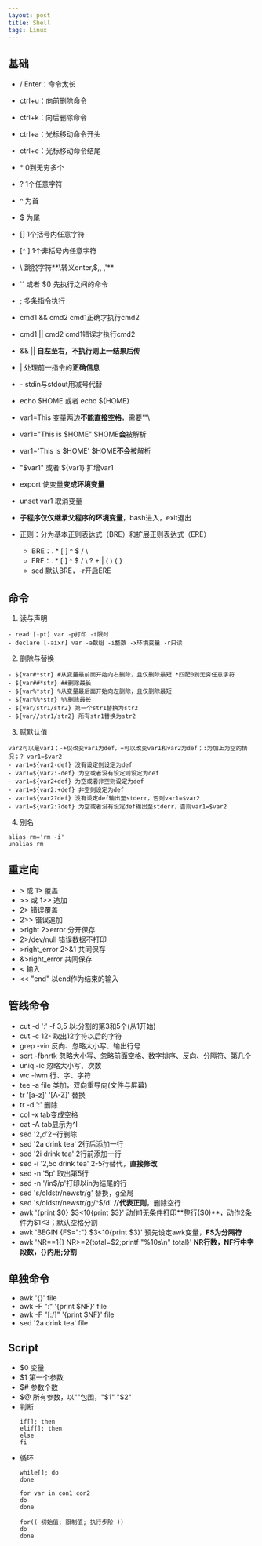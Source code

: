 ```yaml
---
layout: post
title: Shell
tags: Linux
---
```


## 基础
- / Enter：命令太长
- ctrl+u：向前删除命令
- ctrl+k：向后删除命令
- ctrl+a：光标移动命令开头
- ctrl+e：光标移动命令结尾

- \* 0到无穷多个
- ? 1个任意字符
- ^ 为首
- $ 为尾
- [] 1个括号内任意字符
- [^ ] 1个非括号内任意字符
- \ 跳脱字符**\转义enter,$,\, ,'**
- `` 或者 $() 先执行之间的命令
- ; 多条指令执行
- cmd1 && cmd2 cmd1正确才执行cmd2
- cmd1 \|\| cmd2 cmd1错误才执行cmd2
- && \|\| **自左至右，不执行则上一结果后传**
- \| 处理前一指令的**正确信息**
- \- stdin与stdout用减号代替
- echo $HOME 或者 echo ${HOME}
- var1=This 变量两边**不能直接空格**，需要'"\
- var1="This is $HOME"  $HOME**会**被解析
- var1='This is $HOME'  $HOME**不会**被解析 
- "$var1" 或者 ${var1} 扩增var1
- export 使变量**变成环境变量**
- unset var1 取消变量
- **子程序仅仅继承父程序的环境变量**，bash进入，exit退出

- 正则：分为基本正则表达式（BRE）和扩展正则表达式（ERE）
	- BRE：. \* [ ] ^ $ / \\
	- ERE：. \* [ ] ^ $ / \\ ? + | ( ) { }
	- sed 默认BRE，-r开启ERE

## 命令
1. 读与声明
```
- read [-pt] var -p打印 -t限时
- declare [-aixr] var -a数组 -i整数 -x环境变量 -r只读
```
2. 删除与替换
```
- ${var#*str} #从变量最前面开始向右删除，且仅删除最短 *匹配0到无穷任意字符
- ${var##*str} ##删除最长
- ${var%*str} %从变量最后面开始向左删除，且仅删除最短
- ${var%%*str} %%删除最长
- ${var/str1/str2} 第一个str1替换为str2
- ${var//str1/str2} 所有str1替换为str2
```
3. 赋默认值
```
var2可以是var1；-+仅改变var1为def，=可以改变var1和var2为def；:为加上为空的情况；? var1=$var2
- var1=${var2-def} 没有设定则设定为def
- var1=${var2:-def} 为空或者没有设定则设定为def
- var1=${var2+def} 为空或者非空则设定为def
- var1=${var2:+def} 非空则设定为def
- var1=${var2?def} 没有设定def输出至stderr，否则var1=$var2
- var1=${var2:?def} 为空或者没有设定def输出至stderr，否则var1=$var2
```
4. 别名
```
alias rm='rm -i'
unalias rm
```

## 重定向
- \> 或 1\> 覆盖
- \>\> 或 1\>\> 追加
- 2\> 错误覆盖
- 2\>\> 错误追加
- \>right 2\>error 分开保存
- 2\>/dev/null 错误数据不打印
- \>right_error 2\>&1 共同保存
- &\>right_error 共同保存
- < 输入
- \<\< "end" 以end作为结束的输入

## 管线命令

- cut -d ':' -f 3,5 以:分割的第3和5个(从1开始)
- cut -c 12- 取出12字符以后的字符
- grep -vin 反向、忽略大小写、输出行号
- sort -fbnrtk 忽略大小写、忽略前面空格、数字排序、反向、分隔符、第几个
- uniq -ic 忽略大小写、次数
- wc -lwm 行、字、字符
- tee -a file 类加，双向重导向(文件与屏幕)
- tr '[a-z]' '[A-Z]' 替换
- tr -d ':' 删除
- col -x tab变成空格
- cat -A tab显示为^I
- sed '2,$d' 2-$行删除
- sed '2a drink tea' 2行后添加一行
- sed '2i drink tea' 2行前添加一行
- sed -i '2,5c drink tea' 2-5行替代，**直接修改**
- sed -n '5p' 取出第5行
- sed -n '/in$/p'打印以in为结尾的行
- sed 's/oldstr/newstr/g' 替换，g全局
- sed 's/oldstr/newstr/g;/^$/d' **//代表正则**，删除空行
- awk '{print $0} $3<10{print $3}' 动作1无条件打印**整行($0)**，动作2条件为$1<3；默认空格分割
- awk 'BEGIN {FS=":"} $3<10{print $3}' 预先设定awk变量，**FS为分隔符**
- awk 'NR==1{} NR>=2{total=$2;printf "%10s\n" total}' **NR行数，NF行中字段数，{}内用;分割**

## 单独命令

- awk '{}' file
- awk -F ":" '{print $NF}' file
- awk -F "[:/]" '{print $NF}' file
- sed '2a drink tea' file

## Script

- $0 变量
- $1 第一个参数
- $# 参数个数
- $@ 所有参数，以""包围，"$1" "$2"
- 判断
    ```
    if[]; then
    elif[]; then
    else
    fi
    ```
- 循环
    ```
    while[]; do
    done

    for var in con1 con2
    do
    done

    for(( 初始值; 限制值; 执行步阶 ))
    do
    done
    ```